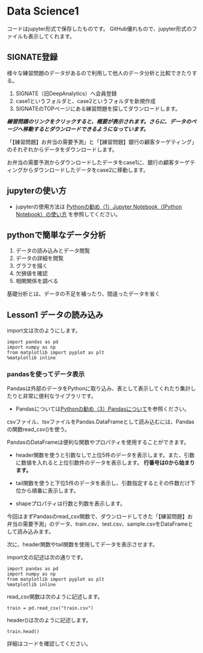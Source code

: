 # Data Science1

コードはjupyter形式で保存したものです。
GitHub優れもので、jupyter形式のファイルも表示してくれます。

## SIGNATE登録

様々な練習問題のデータがあるので利用して他人のデータ分析と比較できたりする。

1. SIGNATE（旧DeepAnalytics）へ会員登録
2. case1というフォルダと、case2というフォルダを新規作成
3. SIGNATEのTOPページにある練習問題を探してダウンロードします。

***練習問題のリンクをクリックすると、概要が表示されます。さらに、データのページへ移動するとダウンロードできるようになっています。***

「【練習問題】お弁当の需要予測」と「【練習問題】銀行の顧客ターゲティング」のそれぞれからデータをダウンロードします。

お弁当の需要予測からダウンロードしたデータをcase1に、銀行の顧客ターゲティングからダウンロードしたデータをcase2に移動します。

## jupyterの使い方

* jupyterの使用方法は [Pythonの勧め（1）Jupyter Notebook（IPython Notebook）の使い方](https://itstudio.co/2018/01/19/7410/) を参照してください。

## pythonで簡単なデータ分析

1. データの読み込みとデータ閲覧
2. データの詳細を閲覧
3. グラフを描く
4. 欠損値を確認
5. 相関関係を調べる

基礎分析とは、データの不足を補ったり、間違ったデータを省く

## Lesson1 データの読み込み
import文は次のようにします。
```
import pandas as pd
import numpy as np
from matplotlib import pyplot as plt
%matplotlib inline
```

### pandasを使ってデータ表示

Pandasは外部のデータをPythonに取り込み、表として表示してくれたり集計したりと非常に便利なライブラリです。

* Pandasについては[Pythonの勧め（3）Pandasについて](https://itstudio.co/2018/01/25/7502/)を参照ください。

csvファイル、tsvファイルをPandas.DataFrameとして読み込むには、Pandasの関数read_csv()を使う。

PandasのDataFrameは便利な関数やプロパティを使用することができます。

* header関数を使うと引数なしで上位5件のデータを表示します。また、引数に数値を入れると上位引数件のデータを表示します。
**行番号は0から始まります。**

* tail関数を使うと下位5件のデータを表示し、引数指定するとその件数だけ下位から順番に表示します。

* shapeプロパティは行数と列数を表示します。

今回はまずPandasのread_csv関数で、ダウンロードしてきた「【練習問題】お弁当の需要予測」のデータ、train.csv、test.csv、sample.csvをDataFrameとして読み込みます。

次に、header関数やtail関数を使用してデータを表示させます。

import文の記述は次の通りです。

```
import pandas as pd
import numpy as np
from matplotlib import pyplot as plt
%matplotlib inline
```

read_csv関数は次のように記述します。

```
train = pd.read_csv("train.csv")
```

header()は次のように記述します。

```
train.head()
```

詳細はコードを確認してください。

